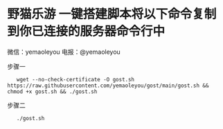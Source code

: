 # 野猫乐游 一键搭建脚本将以下命令复制到你已连接的服务器命令行中


微信：yemaoleyou 电报：@yemaoleyou


步骤一

 
       wget --no-check-certificate -O gost.sh https://raw.githubusercontent.com/yemaoleyou/gost/main/gost.sh && chmod +x gost.sh && ./gost.sh
       
       
步骤二


       ./gost.sh
